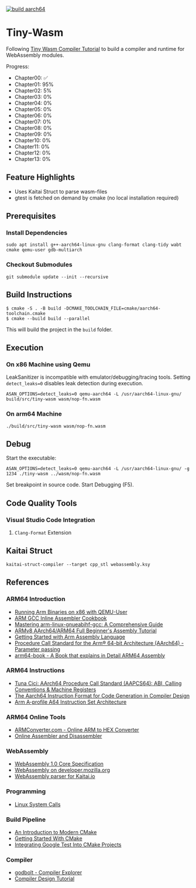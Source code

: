 [![build aarch64](https://github.com/henrythasler/wasm-playground/actions/workflows/build-aarch64.yml/badge.svg)](https://github.com/henrythasler/wasm-playground/actions/workflows/build-aarch64.yml)

# Tiny-Wasm

Following [Tiny Wasm Compiler Tutorial](https://github.com/Schleifner/Tiny-Wasm-Compiler-Learn) to build a compiler and runtime for WebAssembly modules.

Progress:

- Chapter00: ✅
- Chapter01: 95%
- Chapter02: 5%
- Chapter03: 0%
- Chapter04: 0%
- Chapter05: 0%
- Chapter06: 0%
- Chapter07: 0%
- Chapter08: 0%
- Chapter09: 0%
- Chapter10: 0%
- Chapter11: 0%
- Chapter12: 0%
- Chapter13: 0%

## Feature Highlights

- Uses Kaitai Struct to parse wasm-files
- gtest is fetched on demand by cmake (no local installation required)

## Prerequisites

### Install Dependencies

`sudo apt install g++-aarch64-linux-gnu clang-format clang-tidy wabt cmake qemu-user gdb-multiarch`

### Checkout Submodules

`git submodule update --init --recursive`

## Build Instructions

```
$ cmake -S . -B build -DCMAKE_TOOLCHAIN_FILE=cmake/aarch64-toolchain.cmake
$ cmake --build build --parallel
```

This will build the project in the `build` folder.

## Execution

### On x86 Machine using Qemu 

LeakSanitizer is incompatible with emulator/debugging/tracing tools. Setting `detect_leaks=0` disables leak detection during execution.

`ASAN_OPTIONS=detect_leaks=0 qemu-aarch64 -L /usr/aarch64-linux-gnu/ build/src/tiny-wasm wasm/nop-fn.wasm`

### On arm64 Machine

`./build/src/tiny-wasm wasm/nop-fn.wasm`

## Debug 

Start the executable:

`ASAN_OPTIONS=detect_leaks=0 qemu-aarch64 -L /usr/aarch64-linux-gnu/ -g 1234 ./tiny-wasm ../wasm/nop-fn.wasm`

Set breakpoint in source code. Start Debugging (F5).

## Code Quality Tools

### Visual Studio Code Integration

1. `Clang-Format` Extension

## Kaitai Struct

`kaitai-struct-compiler --target cpp_stl webassembly.ksy`

## References

### ARM64 Introduction

- [Running Arm Binaries on x86 with QEMU-User](https://azeria-labs.com/arm-on-x86-qemu-user/)
- [ARM GCC Inline Assembler Cookbook](http://www.ethernut.de/en/documents/arm-inline-asm.html)
- [Mastering arm-linux-gnueabihf-gcc: A Comprehensive Guide ](https://linuxvox.com/blog/arm-linux-gnueabihf-gcc/)
- [ARMv8 AArch64/ARM64 Full Beginner's Assembly Tutorial](https://mariokartwii.com/armv8/)
- [Getting Started with Arm Assembly Language](https://developer.arm.com/documentation/107829/0201)
- [Procedure Call Standard for the Arm® 64-bit Architecture (AArch64) - Parameter passing](https://github.com/ARM-software/abi-aa/blob/main/aapcs64/aapcs64.rst#68parameter-passing)
- [arm64-book - A Book that explains in Detail ARM64 Assembly](https://github.com/maxvdec/arm64-book)

### ARM64 Instructions

- [Tuna Cici: AArch64 Procedure Call Standard (AAPCS64): ABI, Calling Conventions & Machine Registers](https://medium.com/@tunacici7/aarch64-procedure-call-standard-aapcs64-abi-calling-conventions-machine-registers-a2c762540278)
- [The Aarch64 Instruction Format for Code Generation in Compiler Design](https://deviceix.github.io/posts/arm_isa_encoding/)
- [Arm A-profile A64 Instruction Set Architecture](https://developer.arm.com/documentation/ddi0602/2025-09?lang=en)

### ARM64 Online Tools

- [ARMConverter.com - Online ARM to HEX Converter](https://armconverter.com/?lock=arm64)
- [Online Assembler and Disassembler](https://shell-storm.org/online/Online-Assembler-and-Disassembler/)

### WebAssembly

- [WebAssembly 1.0 Core Specification](https://www.w3.org/TR/wasm-core-1/)
- [WebAssembly on developer.mozilla.org](https://developer.mozilla.org/en-US/docs/WebAssembly)
- [WebAssembly parser for Kaitai.io](https://github.com/evacchi/kaitai-webassembly)

### Programming

- [Linux System Calls](https://syscall.sh/)

### Build Pipeline

- [An Introduction to Modern CMake](https://cliutils.gitlab.io/modern-cmake/README.html)
- [Getting Started With CMake](https://earthly.dev/blog/using-cmake/)
- [Integrating Google Test Into CMake Projects](https://matgomes.com/integrate-google-test-into-cmake/)

### Compiler

- [godbolt - Compiler Explorer](https://godbolt.org/)
- [Compiler Design Tutorial](https://www.tutorialspoint.com/compiler_design/index.htm)